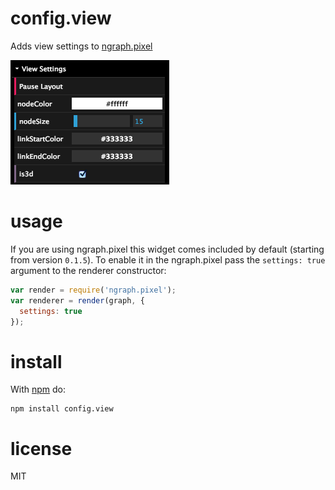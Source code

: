 # config.view

Adds view settings to [ngraph.pixel](https://github.com/anvaka/ngraph.pixel)

![View configuration UI](https://raw.githubusercontent.com/anvaka/config.view/master/demo.png)

# usage
If you are using ngraph.pixel this widget comes included by default (starting
from version `0.1.5`). To enable it in the ngraph.pixel pass the `settings: true`
argument to the renderer constructor:

``` js
var render = require('ngraph.pixel');
var renderer = render(graph, {
  settings: true
});
```

# install

With [npm](https://npmjs.org) do:

```
npm install config.view
```

# license

MIT
